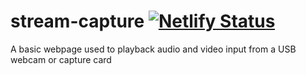 # stream-capture [![Netlify Status](https://api.netlify.com/api/v1/badges/211f617f-d467-4d66-a8e3-9433e603bb49/deploy-status)](https://app.netlify.com/sites/singular-yeot-fd40b1/deploys)
A basic webpage used to playback audio and video input from a USB webcam or capture card
